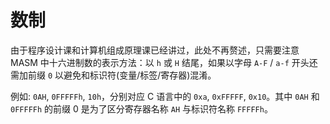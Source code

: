 # 数制

由于程序设计课和计算机组成原理课已经讲过，此处不再赘述，只需要注意 MASM 中十六进制数的表示方法：以 `h` 或 `H` 结尾，如果以字母 `A-F` / `a-f` 开头还需加前缀 `0` 以避免和标识符(变量/标签/寄存器)混淆。

例如: `0AH`, `0FFFFFh`, `10h`，分别对应 C 语言中的 `0xa`, `0xFFFFF`, `0x10`。其中 `0AH` 和 `0FFFFFh` 的前缀 0 是为了区分寄存器名称 `AH` 与标识符名称 `FFFFFh`。